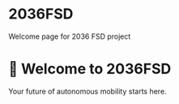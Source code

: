 # 2036FSD
Welcome page for 2036 FSD project
<!DOCTYPE html>
<html lang="en">
<head>
  <meta charset="UTF-8">
  <title>Welcome to 2036FSD</title>
</head>
<body>
  <h1>🚗 Welcome to 2036FSD</h1>
  <p>Your future of autonomous mobility starts here.</p>
</body>
</html>
